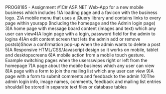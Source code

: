 PROG8185 - Assignment #1C# ASP.NET Web-App for a new mobile business which includes
1)A loading page and a favicon with the business logo.
2)A mobile menu that uses a jQuery library and contains links to every page within yourapp  (Including the homepage and the Admin login page)
3)A home page with message board content (images and text) which any user can view4)A login page with a login, password field for the admin to logina
4)An edit content screen that lets the admin add or remove postsb)Show a confirmation pop-up when the admin wants to delete a post
5)A Responsive HTML/CSS/Javascript design so it works on mobile, tablet and desktopscreens
6)A mobile action from a mobile touch gesture. Example switching pages when the usersswipes right or left from the homepage
7)A page about the mobile business which any user can view
8)A page with a form to join the mailing list which any user can view
9)A page with a form to submit comments and feedback to the admin
10)The admin login info, image names, comments, feedback and mailing list entries shouldall be stored in separate text files or database tables
